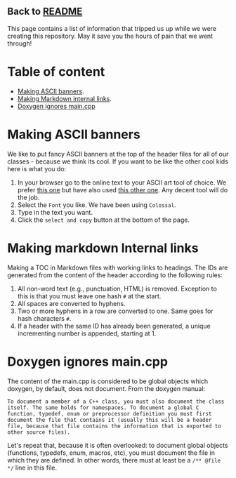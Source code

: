 Back to [README](https://github.com/theAgingApprentice/icUnderware/blob/main/README.md)
---

This page contains a list of information that tripped us up while we were creating this repository. May it save you the hours of pain that we went through!

# Table of content

* [Making ASCII banners](#Making-ASCII-banners).
* [Making Markdown internal links](#Making-markdown-lnternal-links).
* [Doxygen ignores main.cpp](#Doxygen-ignores-maincpp) 

# Making ASCII banners

We like to put fancy ASCII banners at the top of the header files for all of our classes - because we think its cool. If you want to be like the other cool kids here is what you do:

1. In your browser go to the online text to your ASCII art tool of choice. We prefer [this one](http://www.patorjk.com/software/taag/#p=testall&f=Big&t=aaSocMicro) but have also used [this other one](http://www.patorjk.com/software/taag/#p=display&f=Big&t=aaSocMicro). Any decent tool will do the job. 
2. Select the ```Font``` you like. We have been using ```Colossal```. 
3. Type in the text you want.
4. Click the ```select and copy``` button at the bottom of the page. 

# Making markdown lnternal links

Making a TOC in Markdown files with working links to headings.
The IDs are generated from the content of the header according to the following rules:

1. All non-word text (e.g., punctuation, HTML) is removed. Exception to this is that you must leave one hash ```#``` at the start. 
2. All spaces are converted to hyphens. 
3. Two or more hyphens in a row are converted to one. Same goes for hash characters ```#```.
4. If a header with the same ID has already been generated, a unique incrementing number is appended, starting at 1.

# Doxygen ignores main.cpp

The content of the main.cpp is considered to be global objects which doxygen, by default, does not document. From the doxygen manual:

```
To document a member of a C++ class, you must also document the class itself. The same holds for namespaces. To document a global C function, typedef, enum or preprocessor definition you must first document the file that contains it (usually this will be a header file, because that file contains the information that is exported to other source files).
```
Let's repeat that, because it is often overlooked: to document global objects (functions, typedefs, enum, macros, etc), you must document the file in which they are defined. In other words, there must at least be a ```/** @file */``` line in this file.
